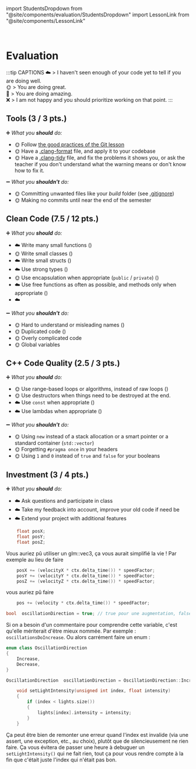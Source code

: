 import StudentsDropdown from "@site/components/evaluation/StudentsDropdown"
import LessonLink from "@site/components/LessonLink"

<StudentsDropdown/>

<br/>

# Evaluation

:::tip CAPTIONS
☁️ > I haven't seen enough of your code yet to tell if you are doing well.<br/>
🌞 > You are doing great.<br/>
🌈 > You are doing amazing.<br/>
❌ > I am not happy and you should prioritize working on that point.
:::

## Tools (3 / 3 pts.)

➕ *What you **should** do:*

- 🌞 Follow [the good practices of the Git lesson](/lessons/git#good-practices)
- 🌞 Have a [.clang-format](/lessons/formatting-tool/) file, and apply it to your codebase
- 🌞 Have a [.clang-tidy](/lessons/static-analysers/) file, and fix the problems it shows you, or ask the teacher if you don't understand what the warning means or don't know how to fix it.

➖ *What you **shouldn't** do:*

- 🌞 Committing unwanted files like your *build* folder (see [.gitignore](/lessons/git#gitignore))
- 🌞 Making no commits until near the end of the semester

## Clean Code (7.5 / 12 pts.)

➕ *What you **should** do:*

- ☁️ Write many small functions (<LessonLink slug="write-small-functions"/>)
- 🌞 Write small classes (<LessonLink slug="design-cohesive-classes"/>)
- ☁️ Write small structs (<LessonLink slug="use-structs-to-group-data"/>)
- ☁️ Use strong types (<LessonLink slug="strong-types"/>)
- 🌞 Use encapsulation when appropriate (`public` / `private`) (<LessonLink slug="design-cohesive-classes"/>)
- ☁️ Use free functions as often as possible, and methods only when appropriate (<LessonLink slug="prefer-free-functions"/>)
- ☁️ <LessonLink slug="minimize-dependencies"/>

➖ *What you **shouldn't** do:*

- 🌞 Hard to understand or misleading names (<LessonLink slug="naming"/>)
- 🌞 Duplicated code (<LessonLink slug="dry-dont-repeat-yourself"/>)
- 🌞 Overly complicated code
- 🌞 Global variables

## C++ Code Quality (2.5 / 3 pts.)

➕ *What you **should** do:*

- 🌞 Use range-based loops or algorithms, instead of raw loops (<LessonLink slug="stl-algorithms"/>)
- 🌞 Use destructors when things need to be destroyed at the end.
- ☁️ Use `const` when appropriate (<LessonLink slug="const"/>)
- ☁️ Use lambdas when appropriate (<LessonLink slug="lambda"/>)

➖ *What you **shouldn't** do:*

- 🌞 Using `new` instead of a stack allocation or a smart pointer or a standard container (`std::vector`)
- 🌞 Forgetting `#pragma once` in your headers
- 🌞 Using `1` and `0` instead of `true` and `false` for your booleans

## Investment (3 / 4 pts.)

➕ *What you **should** do:*

- ☁️ Ask questions and participate in class
- ☁️ Take my feedback into account, improve your old code if need be
- ☁️ Extend your project with additional features



```cpp
    float posX;
    float posY;
    float posZ;
```
Vous auriez pû utiliser un glm::vec3, ça vous aurait simplifié la vie ! Par exemple au lieu de faire
```cpp
    posX += (velocityX * ctx.delta_time()) * speedFactor;
    posY += (velocityY * ctx.delta_time()) * speedFactor;
    posZ += (velocityZ * ctx.delta_time()) * speedFactor;
```
vous auriez pû faire
```cpp
    pos += (velocity * ctx.delta_time()) * speedFactor;
```

```cpp
bool  oscillationDirection = true; // true pour une augmentation, false pour une diminution
```
Si on a besoin d'un commentaire pour comprendre cette variable, c'est qu'elle mériterait d'être mieux nommée. Par exemple : `oscillationsDoIncrease`. Ou alors carrément faire un enum :
```cpp
enum class OscillationDirection
{
    Increase,
    Decrease,
}

OscillationDirection  oscillationDirection = OscillationDirection::Increase;
```

```cpp
    void setLightIntensity(unsigned int index, float intensity)
    {
        if (index < lights.size())
        {
            lights[index].intensity = intensity;
        }
    }
```
Ça peut être bien de remonter une erreur quand l'index est invalide (via une assert, une exception, etc., au choix), plutôt que de silencieusement ne rien faire. Ça vous évitera de passer une heure à debuguer un `setLightIntensity()` qui ne fait rien, tout ça pour vous rendre compte à la fin que c'était juste l'index qui n'était pas bon.

